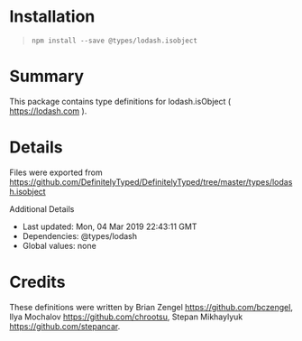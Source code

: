 # Installation
> `npm install --save @types/lodash.isobject`

# Summary
This package contains type definitions for lodash.isObject ( https://lodash.com ).

# Details
Files were exported from https://github.com/DefinitelyTyped/DefinitelyTyped/tree/master/types/lodash.isobject

Additional Details
 * Last updated: Mon, 04 Mar 2019 22:43:11 GMT
 * Dependencies: @types/lodash
 * Global values: none

# Credits
These definitions were written by Brian Zengel <https://github.com/bczengel>, Ilya Mochalov <https://github.com/chrootsu>, Stepan Mikhaylyuk <https://github.com/stepancar>.
